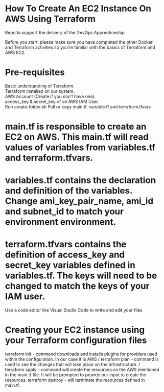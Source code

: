 # How To Create An EC2 Instance On AWS Using Terraform
Repo to support the delivery of the DevOps Apprenticeship


Before you start, please make sure you have completed the other Docker and Terraform activities so you're familar with the basics of Terraform and AWS EC2.

# Pre-requisites
Basic understanding of Terraform.\
Terraform installed on our system.\
AWS Account (Create if you don’t have one).\
access_key & secret_key of an AWS IAM User.\
Run create-folder.sh
Pull or copy main.tf, variable.tf and terraform.tfvars

# main.tf is responsible to create an EC2 on AWS. This main.tf will read values of variables from variables.tf and terraform.tfvars.
# variables.tf contains the declaration and definition of the variables. Change ami_key_pair_name, ami_id and subnet_id to match your environment environment.
# terraform.tfvars contains the definition of access_key and secret_key variables defined in variables.tf. The keys will need to be changed to match the keys of your IAM user.

Use a code editor like Visual Studio Code to write and edit your files 

# Creating your EC2 instance using your Terraform configuration files
terraform init - command downloads and installs plugins for providers used within the configuration. In our case it is AWS /
terraform plan - command is used to see the changes that will take place on the infrastructure. / terraform apply - command will create the resources on the AWS mentioned in the main.tf file. It will be prompted to provide our input to create the resources.
terraform destroy - will terminate the resources defined in main.tf. 



